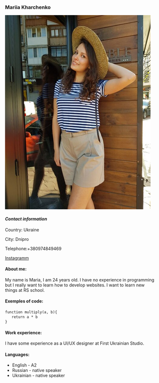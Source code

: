 ### Mariia Kharchenko

![photo](rsz_photo1573121758.jpg)

#### *Contact information*

 Country: Ukraine

City: Dnipro

Telephone:+380974849469

[Instagramm](https://www.instagram.com/mary_harchenko_/)

#### About me:
 My name is Maria, I am 24 years old. I have no experience in programming but I really want to learn how to develop websites. I want to learn new things at RS school.

#### Exemples of code:

```
function multiply(a, b){
   return a * b
}
```

#### Work experience:
 I have some experience as a UI/UX designer at First Ukrainian Studio.

#### Languages:
*  English - A2
*  Russian - native speaker
*  Ukrainian - native speaker